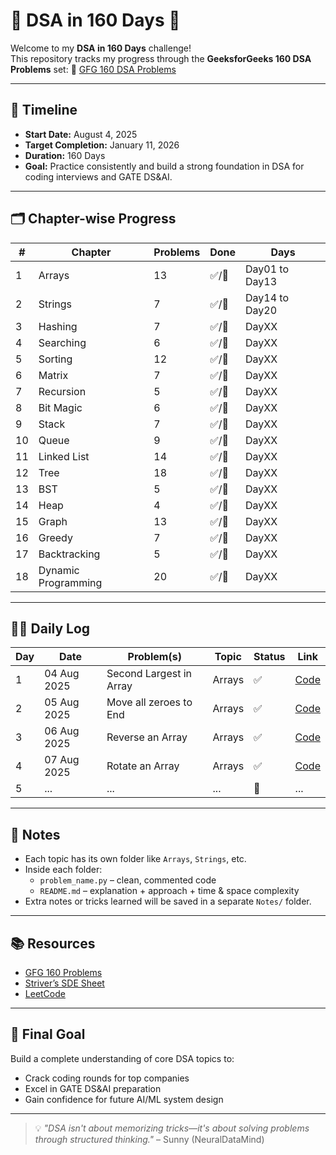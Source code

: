 # 🧠 DSA in 160 Days 🚀

Welcome to my **DSA in 160 Days** challenge!  
This repository tracks my progress through the **GeeksforGeeks 160 DSA Problems** set:
🔗 [GFG 160 DSA Problems](https://www.geeksforgeeks.org/batch/gfg-160-problems?tab=Chapters)

---

## 📅 Timeline

- **Start Date:** August 4, 2025
- **Target Completion:** January 11, 2026
- **Duration:** 160 Days
- **Goal:** Practice consistently and build a strong foundation in DSA for coding interviews and GATE DS&AI.

---

## 🗂️ Chapter-wise Progress

| # | Chapter | Problems | Done | Days |
|---|---------|----------|------|--------|
| 1 | Arrays | 13 | ✅/🔲 | Day01 to Day13 |
| 2 | Strings | 7 | ✅/🔲 | Day14 to Day20 |
| 3 | Hashing | 7 | ✅/🔲 | DayXX |
| 4 | Searching | 6 | ✅/🔲 | DayXX |
| 5 | Sorting | 12 | ✅/🔲 | DayXX |
| 6 | Matrix | 7 | ✅/🔲 | DayXX |
| 7 | Recursion | 5 | ✅/🔲 | DayXX |
| 8 | Bit Magic | 6 | ✅/🔲 | DayXX |
| 9 | Stack | 7 | ✅/🔲 | DayXX |
| 10 | Queue | 9 | ✅/🔲 | DayXX |
| 11 | Linked List | 14 | ✅/🔲 | DayXX |
| 12 | Tree | 18 | ✅/🔲 | DayXX |
| 13 | BST | 5 | ✅/🔲 | DayXX |
| 14 | Heap | 4 | ✅/🔲 | DayXX |
| 15 | Graph | 13 | ✅/🔲 | DayXX |
| 16 | Greedy | 7 | ✅/🔲 | DayXX |
| 17 | Backtracking | 5 | ✅/🔲 | DayXX |
| 18 | Dynamic Programming | 20 | ✅/🔲 | DayXX |

---

## 🧑‍💻 Daily Log

| Day | Date | Problem(s) | Topic | Status | Link |
|-----|------|------------|-------|--------|------|
| 1 | 04 Aug 2025 | Second Largest in Array | Arrays | ✅ | [Code](./Arrays/Day_01(second_largest).py) |
| 2 | 05 Aug 2025 | Move all zeroes to End | Arrays | ✅ | [Code](./Arrays/Day_02(move_all_zeros_to_end).py) |
| 3 | 06 Aug 2025 | Reverse an Array | Arrays | ✅ | [Code](./Arrays/Day_03(Reverse_an_Array).py) |
| 4 | 07 Aug 2025 | Rotate an Array | Arrays | ✅ | [Code](./Arrays/Day_04(Rotate_an_Array).py) |
| 5 | ... | ... | ... | 🔲 | ... |

---

## 📌 Notes

- Each topic has its own folder like `Arrays`, `Strings`, etc.
- Inside each folder:
  - `problem_name.py` – clean, commented code
  - `README.md` – explanation + approach + time & space complexity
- Extra notes or tricks learned will be saved in a separate `Notes/` folder.

---

## 📚 Resources

- [GFG 160 Problems](https://www.geeksforgeeks.org/batch/gfg-160-problems?tab=Chapters)
- [Striver’s SDE Sheet](https://takeuforward.org/interviews/strivers-sde-sheet-top-coding-interview-problems/)
- [LeetCode](https://leetcode.com/u/Mallikarjun_Sunny/)

---

## 🏁 Final Goal

Build a complete understanding of core DSA topics to:
- Crack coding rounds for top companies
- Excel in GATE DS&AI preparation
- Gain confidence for future AI/ML system design

---

> 💡 _"DSA isn't about memorizing tricks—it's about solving problems through structured thinking."_ – Sunny (NeuralDataMind)

